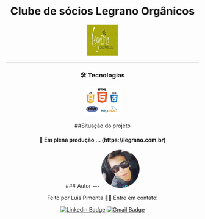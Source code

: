 <div align="center">
<h1>Clube de sócios Legrano Orgânicos</h1>

<a href="https://www.legrano.com.br">
  <img
    height="80"
    width="80"
    alt="goat"
    src="logo.png"
  />
</a>

<hr />



### 🛠 Tecnologias

 <img src="tecnologias.jpg" width="100px;" alt=""/>

  ##Situação do projeto
  <h4 align="center"> 
 🚀 Em plena produção ... (https://legrano.com.br) 
</h4>
### Autor
---

 <img style="border-radius: 50%;" src="selfie.jpg" width="100px;" alt=""/>

Feito por Luis Pimenta 👋🏽 Entre em contato!

[![Linkedin Badge](https://img.shields.io/badge/-LuisPimenta-blue?style=flat-square&logo=Linkedin&logoColor=white&link=https://www.linkedin.com/in/luis-felipe-araujo-pimenta-60a1b7118/)](https://www.linkedin.com/in/luis-felipe-araujo-pimenta-60a1b7118/) 
[![Gmail Badge](https://img.shields.io/badge/-luisfelipearaujopimenta@gmail.com-c14438?style=flat-square&logo=Gmail&logoColor=white&link=mailto:luisfelipearaujopimenta@gmail.com)](mailto:luisfelipearaujopimenta@gmail.com)


